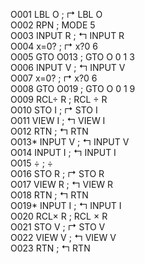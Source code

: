 O001	LBL O		; &rsh; LBL O  
O002	RPN		; MODE 5  
O003	INPUT R		; &lsh; INPUT R  
O004	x=0?		; &rsh; x?0 6  
O005	GTO O013	; GTO O 0 1 3  
O006	INPUT V		; &lsh; INPUT V  
O007	x=0?		; &rsh; x?0 6  
O008	GTO O019	; GTO O 0 1 9  
O009	RCL&divide; R		; RCL &divide; R  
O010	STO I		; &rsh; STO I  
O011	VIEW I		; &lsh; VIEW I  
O012	RTN		; &lsh; RTN  
O013*	INPUT V		; &lsh; INPUT V  
O014	INPUT I		; &lsh; INPUT I  
O015	&divide;		; &divide;  
O016	STO R		; &rsh; STO R  
O017	VIEW R		; &lsh; VIEW R  
O018	RTN		; &lsh; RTN  
O019*	INPUT I		; &lsh; INPUT I  
O020	RCL&times; R		; RCL &times; R  
O021	STO V		; &rsh; STO V  
O022	VIEW V		; &lsh; VIEW V  
O023	RTN		; &lsh; RTN  
